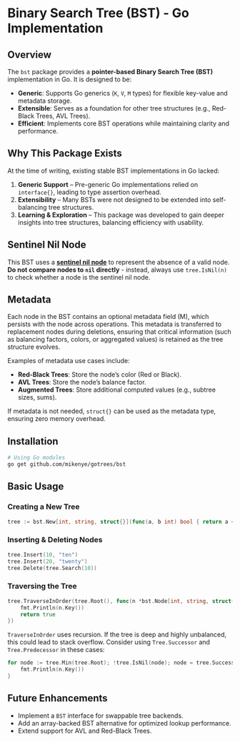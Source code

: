 # Binary Search Tree (BST) - Go Implementation

## Overview

The `bst` package provides a **pointer-based Binary Search Tree (BST)** implementation in Go. It is designed to be:

- **Generic**: Supports Go generics (`K`, `V`, `M` types) for flexible key-value and metadata storage.
- **Extensible**: Serves as a foundation for other tree structures (e.g., Red-Black Trees, AVL Trees).
- **Efficient**: Implements core BST operations while maintaining clarity and performance.

## Why This Package Exists

At the time of writing, existing stable BST implementations in Go lacked:

1. **Generic Support** – Pre-generic Go implementations relied on `interface{}`, leading to type assertion overhead.
2. **Extensibility** – Many BSTs were not designed to be extended into self-balancing tree structures.
3. **Learning & Exploration** – This package was developed to gain deeper insights into tree structures, balancing efficiency with usability.

## Sentinel Nil Node

This BST uses a **[sentinel nil node](https://en.wikipedia.org/wiki/Sentinel_node)** to represent the absence of a valid node. **Do not compare nodes to `nil` directly** - instead, always use `tree.IsNil(n)` to check whether a node is the sentinel nil node.

## Metadata

Each node in the BST contains an optional metadata field (M), which persists with the node across operations. This metadata is transferred to replacement nodes during deletions, ensuring that critical information (such as balancing factors, colors, or aggregated values) is retained as the tree structure evolves.

Examples of metadata use cases include:

- **Red-Black Trees**: Store the node’s color (Red or Black).
- **AVL Trees**: Store the node’s balance factor.
- **Augmented Trees**: Store additional computed values (e.g., subtree sizes, sums).

If metadata is not needed, `struct{}` can be used as the metadata type, ensuring zero memory overhead.

## Installation

```sh
# Using Go modules
go get github.com/mikenye/gotrees/bst
```

## Basic Usage

### Creating a New Tree

```go
tree := bst.New[int, string, struct{}](func(a, b int) bool { return a < b })
```

### Inserting & Deleting Nodes

```go
tree.Insert(10, "ten")
tree.Insert(20, "twenty")
tree.Delete(tree.Search(10))
```

### Traversing the Tree

```go
tree.TraverseInOrder(tree.Root(), func(n *bst.Node[int, string, struct{}]) bool {
    fmt.Println(n.Key())
    return true
})
```

`TraverseInOrder` uses recursion. If the tree is deep and highly unbalanced, this could lead to stack overflow. Consider using `Tree.Successor` and `Tree.Predecessor` in these cases:

```go
for node := tree.Min(tree.Root); !tree.IsNil(node); node = tree.Successor(node) {
    fmt.Println(n.Key())
}
```

## Future Enhancements
- Implement a `BST` interface for swappable tree backends.
- Add an array-backed BST alternative for optimized lookup performance.
- Extend support for AVL and Red-Black Trees.

